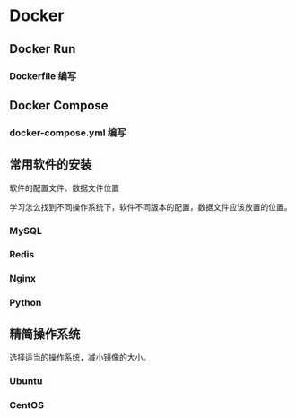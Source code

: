 # Docker

## Docker Run

### Dockerfile 编写

## Docker Compose

### docker-compose.yml 编写


## 

## 常用软件的安装

软件的配置文件、数据文件位置

学习怎么找到不同操作系统下，软件不同版本的配置，数据文件应该放置的位置。

### MySQL


### Redis

### Nginx

### Python


## 精简操作系统

选择适当的操作系统，减小镜像的大小。

### Ubuntu

### CentOS
